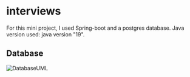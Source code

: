 # interviews

For this mini project, I used Spring-boot and a postgres database.
Java version used: java version "19".

## Database

![DatabaseUML](https://user-images.githubusercontent.com/51322831/219332450-63564cc6-989b-46ff-980e-2901ed0a4b99.png)

